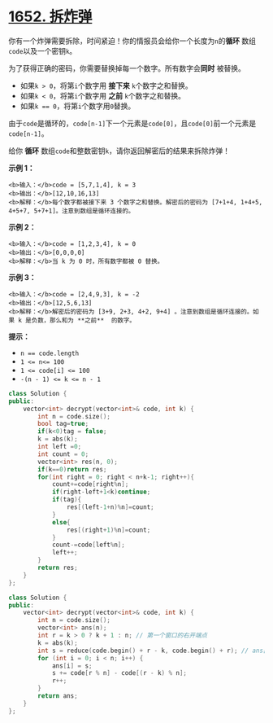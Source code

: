 # [1652. 拆炸弹](https://leetcode.cn/problems/defuse-the-bomb/description/)

你有一个炸弹需要拆除，时间紧迫！你的情报员会给你一个长度为`n`的**循环** 数组`code`以及一个密钥`k`。

为了获得正确的密码，你需要替换掉每一个数字。所有数字会**同时** 被替换。

- 如果`k > 0`，将第`i`个数字用 **接下来** `k`个数字之和替换。
- 如果`k < 0`，将第`i`个数字用 **之前** `k`个数字之和替换。
- 如果`k == 0`，将第`i`个数字用`0`替换。

由于`code`是循环的，`code[n-1]`下一个元素是`code[0]`，且`code[0]`前一个元素是`code[n-1]`。

给你 **循环** 数组`code`和整数密钥`k`，请你返回解密后的结果来拆除炸弹！

**示例 1：** 

```
<b>输入：</b>code = [5,7,1,4], k = 3
<b>输出：</b>[12,10,16,13]
<b>解释：</b>每个数字都被接下来 3 个数字之和替换。解密后的密码为 [7+1+4, 1+4+5, 4+5+7, 5+7+1]。注意到数组是循环连接的。
```

**示例 2：** 

```
<b>输入：</b>code = [1,2,3,4], k = 0
<b>输出：</b>[0,0,0,0]
<b>解释：</b>当 k 为 0 时，所有数字都被 0 替换。
```

**示例 3：** 

```
<b>输入：</b>code = [2,4,9,3], k = -2
<b>输出：</b>[12,5,6,13]
<b>解释：</b>解密后的密码为 [3+9, 2+3, 4+2, 9+4] 。注意到数组是循环连接的。如果 k 是负数，那么和为 **之前**  的数字。
```

**提示：** 

- `n == code.length`
- `1 <= n<= 100`
- `1 <= code[i] <= 100`
- `-(n - 1) <= k <= n - 1`

```c++
class Solution {
public:
    vector<int> decrypt(vector<int>& code, int k) {
        int n = code.size();
        bool tag=true;
        if(k<0)tag = false;
        k = abs(k);
        int left =0;
        int count = 0;
        vector<int> res(n, 0);
        if(k==0)return res;
        for(int right = 0; right < n+k-1; right++){
            count+=code[right%n];
            if(right-left+1<k)continue;
            if(tag){
                res[(left-1+n)%n]=count;
            }
            else{
                res[(right+1)%n]=count;
            }
            count-=code[left%n];
            left++;
        }
        return res;
    }
};
```

```c++
class Solution {
public:
    vector<int> decrypt(vector<int>& code, int k) {
        int n = code.size();
        vector<int> ans(n);
        int r = k > 0 ? k + 1 : n; // 第一个窗口的右开端点
        k = abs(k);
        int s = reduce(code.begin() + r - k, code.begin() + r); // ans[0]
        for (int i = 0; i < n; i++) {
            ans[i] = s;
            s += code[r % n] - code[(r - k) % n];
            r++;
        }
        return ans;
    }
};
```


